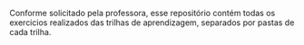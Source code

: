 Conforme solicitado pela professora, esse repositório contém todas os exercicios realizados das trilhas de aprendizagem, separados por pastas de cada trilha. 
